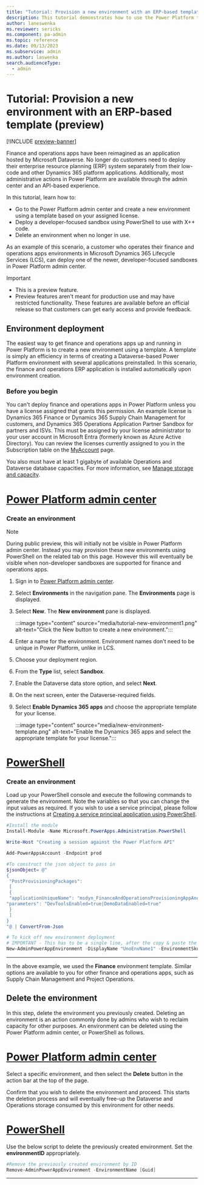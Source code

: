 ```yaml
---
title: "Tutorial: Provision a new environment with an ERP-based template (preview) | Microsoft Docs"
description: This tutorial demonstrates how to use the Power Platform to deploy an environment with finance and operations apps installed.
author: laneswenka
ms.reviewer: sericks
ms.component: pa-admin
ms.topic: reference
ms.date: 09/13/2023
ms.subservice: admin
ms.author: laswenka
search.audienceType: 
  - admin
---
```


# Tutorial: Provision a new environment with an ERP-based template (preview)

[!INCLUDE [preview-banner](~/../shared-content/shared/preview-includes/preview-banner.md)]

Finance and operations apps have been reimagined as an application hosted by Microsoft Dataverse.  No longer do customers need to deploy their enterprise resource planning (ERP) system separately from their low-code and other Dynamics 365 platform applications.  Additionally, most administrative actions in Power Platform are available through the admin center and an API-based experience.

In this tutorial, learn how to:

- Go to the Power Platform admin center and create a new environment using a template based on your assigned license.
- Deploy a developer-focused sandbox using PowerShell to use with X++ code.
- Delete an environment when no longer in use.

As an example of this scenario, a customer who operates their finance and operations apps environments in Microsoft Dynamics 365 Lifecycle Services (LCS), can deploy one of the newer, developer-focused sandboxes in Power Platform admin center.  

> [!IMPORTANT]
>
> - This is a preview feature.
> - Preview features aren't meant for production use and may have restricted functionality. These features are available before an official release so that customers can get early access and provide feedback.

## Environment deployment

The easiest way to get finance and operations apps up and running in Power Platform is to create a new environment using a template.  A template is simply an efficiency in terms of creating a Dataverse-based Power Platform environment with several applications preinstalled.  In this scenario, the finance and operations ERP application is installed automatically upon environment creation.

### Before you begin

You can't deploy finance and operations apps in Power Platform unless you have a license assigned that grants this permission. An example license is Dynamics 365 Finance or Dynamics 365 Supply Chain Management for customers, and Dynamics 365 Operations Application Partner Sandbox for partners and ISVs.  This must be assigned by your license administrator to your user account in Microsoft Entra (formerly known as Azure Active Directory).  You can review the licenses currently assigned to you in the Subscription table on the [MyAccount](https://portal.office.com/account/?ref=MeControl) page.

You also must have at least 1 gigabyte of available Operations and Dataverse database capacities.  For more information, see [Manage storage and capacity](../finance-operations-storage-capacity.md).

# [Power Platform admin center](#tab/PPAC)

### Create an environment

> [!Note]
> During public preview, this will initially not be visible in Power Platform admin center.  Instead you may provision these new environments using PowerShell on the related tab on this page.  However this will eventually be visible when non-developer sandboxes are supported for finance and operations apps.

1. Sign in to [Power Platform admin center](https://admin.powerplatform.microsoft.com).
1. Select **Environments** in the navigation pane.  The **Environments** page is displayed.
1. Select **New**. The **New environment** pane is displayed.

    :::image type="content" source="media/tutorial-new-environment1.png" alt-text="Click the New button to create a new environment.":::

1. Enter a name for the environment. Environment names don't need to be unique in Power Platform, unlike in LCS.
1. Choose your deployment region.
1. From the **Type** list, select **Sandbox**.
1. Enable the Dataverse data store option, and select **Next**.
1. On the next screen, enter the Dataverse-required fields.
1. Select **Enable Dynamics 365 apps** and choose the appropriate template for your license.

    :::image type="content" source="media/new-environment-template.png" alt-text="Enable the Dynamics 365 apps and select the appropriate template for your license.":::

# [PowerShell](#tab/PowerShell)

### Create an environment

Load up your PowerShell console and execute the following commands to generate the environment.  Note the variables so that you can change the input values as required.  If you wish to use a service principal, please follow the instructions at [Creating a service principal application using PowerShell](../powershell-create-service-principal.md).

```powershell
#Install the module
Install-Module -Name Microsoft.PowerApps.Administration.PowerShell

Write-Host "Creating a session against the Power Platform API"

Add-PowerAppsAccount -Endpoint prod

#To construct the json object to pass in
$jsonObject= @" 
{ 
 "PostProvisioningPackages": 
 [ 
 { 
 "applicationUniqueName": "msdyn_FinanceAndOperationsProvisioningAppAnchor", 
"parameters": "DevToolsEnabled=true|DemoDataEnabled=true" 
 } 
 ] 
} 
"@ | ConvertFrom-Json

# To kick off new environment deployment
# IMPORTANT - This has to be a single line, after the copy & paste the command
New-AdminPowerAppEnvironment -DisplayName "UnoEnvName1" -EnvironmentSku Sandbox -Templates "D365_FinOps_Finance" -TemplateMetadata $jsonObject -LocationName "Canada" -ProvisionDatabase
```
---

In the above example, we used the **Finance** environment template.  Similar options are available to you for other finance and operations apps, such as Supply Chain Management and Project Operations.

## Delete the environment
In this step, delete the environment you previously created.  Deleting an environment is an action commonly done by admins who wish to reclaim capacity for other purposes. An environment can be deleted using the Power Platform admin center, or PowerShell as follows.

# [Power Platform admin center](#tab/PPAC)

Select a specific environment, and then select the **Delete** button in the action bar at the top of the page.  

Confirm that you wish to delete the environment and proceed. This starts the deletion process and will eventually free-up the Dataverse and Operations storage consumed by this environment for other needs.


# [PowerShell](#tab/PowerShell)

Use the below script to delete the previously created environment.  Set the **environmentID** appropriately.

```powershell
#Remove the previously created environment by ID
Remove-AdminPowerAppEnvironment -EnvironmentName [Guid]
```
---
